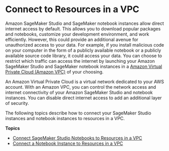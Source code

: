 # Connect to Resources in a VPC<a name="infrastructure-connect-to-resources"></a>

Amazon SageMaker Studio and SageMaker notebook instances allow direct internet access by default\. This allows you to download popular packages and notebooks, customize your development environment, and work efficiently\. However, this could provide an additional avenue for unauthorized access to your data\. For example, if you install malicious code on your computer in the form of a publicly available notebook or a publicly available source code library, it could access your data\. You can choose to restrict which traffic can access the internet by launching your Amazon SageMaker Studio and SageMaker notebook instances in a [Amazon Virtual Private Cloud \(Amazon VPC\)](https://docs.aws.amazon.com/vpc/latest/userguide/what-is-amazon-vpc.html) of your choosing\. 

An Amazon Virtual Private Cloud is a virtual network dedicated to your AWS account\. With an Amazon VPC, you can control the network access and internet connectivity of your Amazon SageMaker Studio and notebook instances\. You can disable direct internet access to add an additional layer of security\.

The following topics describe how to connect your SageMaker Studio instances and notebook instances to resources in a VPC\.

**Topics**
+ [Connect SageMaker Studio Notebooks to Resources in a VPC](studio-notebooks-and-internet-access.md)
+ [Connect a Notebook Instance to Resources in a VPC](appendix-notebook-and-internet-access.md)
